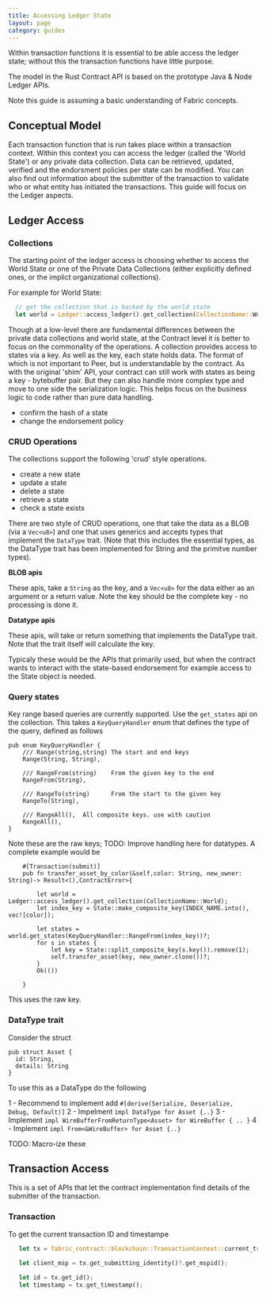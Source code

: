 ```yaml
---
title: Accessing Ledger State
layout: page
category: guides
---
```


Within transaction functions it is essential to be able access the ledger state; without this the transaction functions have little purpose.

The model in the Rust Contract API is based on the prototype Java & Node Ledger APIs.

Note this guide is assuming a basic understanding of Fabric concepts.

## Conceptual Model

Each transaction function that is run takes place within a transaction context. Within this context you can access the ledger (called the 'World State') or any private data collection. Data can be retrieved, updated, verified and the endorsment policies per state can be modified. You can also find out information about the submitter of the transaction to validate who or what entity has initiated the transactions. This guide will focus on the Ledger aspects.

## Ledger Access

### Collections
The starting point of the ledger access is choosing whether to access the World State or one of the Private Data Collections (either explicitly defined ones, or the implict organizational collections).

For example for World State:

```rust
  // get the collection that is backed by the world state
  let world = Ledger::access_ledger().get_collection(CollectionName::World);
```

Though at a low-level there are fundamental differences between the private data collections and world state, at the Contract level it is better to focus on the commonality of the operations. A collection provides access to states via a key. As well as the key, each state holds data. The format of which is not important to Peer, but is understandable by the contract. As with the original 'shim' API, your contract can still work with states as being a key - bytebuffer pair. But they can also handle more complex type and move to one side the serialization logic. This helps focus on the business logic to code rather than pure data handling.

- confirm the hash of a state
- change the endorsement policy

### CRUD Operations

The collections support the following 'crud' style operations. 

- create a new state
- update a state
- delete a state
- retrieve a state
- check a state exists

There are two style of CRUD operations, one that take the data as a BLOB (via a `Vec<u8>`) and one that uses generics and accepts types that implement the `DataType` trait. (Note that this includes the essential types, as the DataType trait has been implemented for String and the primitve number types).

**BLOB apis**

These apis, take a `String` as the key, and a `Vec<u8>` for the data either as an argument or a return value. Note the key should be the complete key - no processing is done it. 

**Datatype apis**

These apis, will take or return something that implements the DataType trait. Note that the trait itself will calculate the key. 

Typicaly these would be the APIs that primarily used, but when the contract wants to interact with the state-based endorsement for example access to the State object is needed. 

### Query states

Key range based queries are currently supported. Use the `get_states` api on the collection. This takes a `KeyQueryHandler` enum that defines the type of the query, defined as follows

```
pub enum KeyQueryHandler {
    /// Range(string,string) The start and end keys  
    Range(String, String),

    /// RangeFrom(string)    From the given key to the end
    RangeFrom(String),

    /// RangeTo(string)      From the start to the given key
    RangeTo(String),

    /// RangeAll(),  All composite keys. use with caution
    RangeAll(),
}
```

Note these are the raw keys; TODO: Improve handling here for datatypes. A complete example would be 

```
    #[Transaction(submit)]
    pub fn transfer_asset_by_color(&self,color: String, new_owner: String)-> Result<(),ContractError>{

        let world = Ledger::access_ledger().get_collection(CollectionName::World);     
        let index_key = State::make_composite_key(INDEX_NAME.into(), vec![color]);
        
        let states = world.get_states(KeyQueryHandler::RangeFrom(index_key))?;
        for s in states {
            let key = State::split_composite_key(s.key()).remove(1);            
            self.transfer_asset(key, new_owner.clone())?;
        }
        Ok(())

    }
```

This uses the raw key.

### DataType trait

Consider the struct

```
pub struct Asset {
  id: String,
  details: String
}
```

To use this as a DataType do the following

1 - Recommend to implement add  `#[derive(Serialize, Deserialize, Debug, Default)]`
2 - Impelment `impl DataType for Asset {..}`
3 - Implement `impl WireBufferFromReturnType<Asset> for WireBuffer { .. }`
4 - Implement `impl From<&WireBuffer> for Asset {..}`

TODO: Macro-ize these

## Transaction Access

This is a set of APIs that let the contract implementation find details of the submitter of the transaction.

### Transaction

To get the current transaction ID and timestampe

```rust
   let tx = fabric_contract::blockchain::TransactionContext::current_transaction();
   
   let client_msp = tx.get_submitting_identity()?.get_mspid();

   let id = tx.get_id();
   let timestamp = tx.get_timestamp();
   
```
